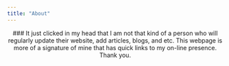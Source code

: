 ```yaml
---
title: "About"
---
```


<center>
### It just clicked in my head that I am not that kind of a person who will regularly update their website, add articles, blogs, and etc. This webpage is more of a signature of mine that has quick links to my on-line presence. Thank you.
</center>